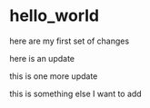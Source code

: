 # hello_world

here are my first set of changes

here is an update

this is one more update

this is something else I want to add
